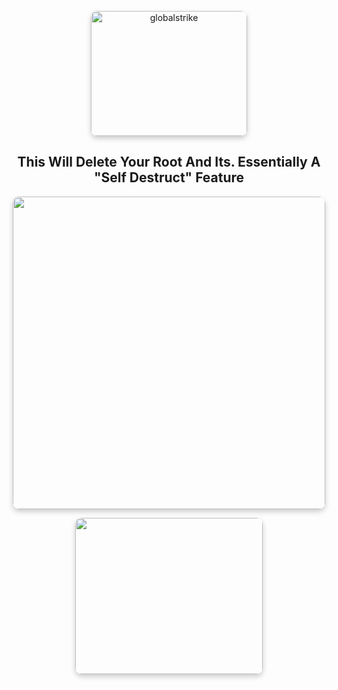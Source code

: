 <p align="center"><img src="https://github.com/TreadSoftly/Projects/assets/121847455/98b3724c-4bf5-4985-856a-24189d718c0c" alt="globalstrike" width="250" height="200" style="border-radius: 10px; box-shadow: 0 4px 8px 0 rgba(0, 0, 0, 0.2);">

<h2 align="center">This Will Delete Your Root And Its. Essentially A "Self Destruct" Feature</h2>

<p align="center"><img src="https://github.com/TreadSoftly/Projects/assets/121847455/ebf851de-2b74-4edd-864f-3db6ac30e1d5" width="500" height="500" style="border-radius: 10px; box-shadow: 0 4px 8px 0 rgba(0, 0, 0, 0.2);">
</p>
<b>

<p align="center"><img src="https://github.com/TreadSoftly/Projects/assets/121847455/64200ae7-a213-4106-b4cc-67506075c54e" width="300" height="250" style="border-radius: 10px; box-shadow: 0 4px 8px 0 rgba(0, 0, 0, 0.2);">
</p>
